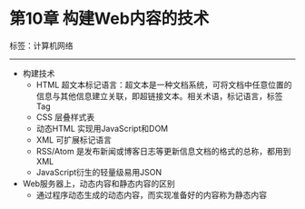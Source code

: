 # 第10章 构建Web内容的技术

标签：计算机网络

---

- 构建技术
	- HTML 超文本标记语言：超文本是一种文档系统，可将文档中任意位置的信息与其他信息建立关联，即超链接文本。相关术语，标记语言，标签Tag
	- CSS 层叠样式表
	- 动态HTML 实现用JavaScript和DOM
	- XML 可扩展标记语言
	- RSS/Atom 是发布新闻或博客日志等更新信息文档的格式的总称，都用到XML
	- JavaScript衍生的轻量级易用JSON
- Web服务器上，动态内容和静态内容的区别
	- 通过程序动态生成的动态内容，而实现准备好的内容称为静态内容